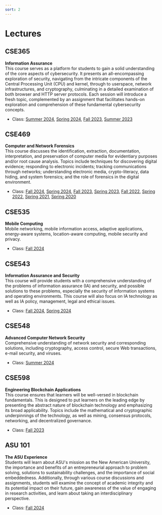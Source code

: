 ```yaml
---
sort: 2
---
```


# Lectures


## CSE365 
**Information Assurance**\
This course serves as a platform for students to gain a solid understanding of the core aspects of cybersecurity. It presents an all-encompassing exploration of security, navigating from the intricate components of the Central Processing Unit (CPU) and kernel, through to userspace, network infrastructures, and cryptography, culminating in a detailed examination of both browser and HTTP server protocols. Each session will introduce a fresh topic, complemented by an assignment that facilitates hands-on exploration and comprehension of these fundamental cybersecurity concepts.

- Class:
<a href="https://catalog.apps.asu.edu/catalog/classes/classlist?keywords=48695&searchType=all&term=2244#detailsOpen=48695" target="_blank"> Summer 2024</a>, 
<a href="https://catalog.apps.asu.edu/catalog/classes/classlist?keywords=17217&searchType=all&term=2241&collapse=Y" target="_blank"> Spring 2024</a>, 
<a href="https://catalog.apps.asu.edu/catalog/classes/classlist?keywords=88662&searchType=all&term=2237&collapse=Y" target="_blank"> Fall 2023</a>, 
<a href="https://catalog.apps.asu.edu/catalog/classes/classlist?keywords=48728&searchType=all&term=2234&collapse=Y" target="_blank"> Summer 2023</a>


## CSE469 
**Computer and Network Forensics**\
This course discusses the identification, extraction, documentation, interpretation, and preservation of computer media for evidentiary purposes and/or root cause analysis. Topics include techniques for discovering digital evidence; responding to electronic incidents; tracking communications through networks; understanding electronic media, crypto-literacy, data hiding, and system forensics; and the role of forensics in the digital environment.

- Class: 
<a href="https://catalog.apps.asu.edu/catalog/classes/classlist?keywords=86694&searchType=all&term=2247#detailsOpen=86694" target="_blank"> Fall 2024</a>, 
<a href="https://catalog.apps.asu.edu/catalog/classes/classlist?keywords=13282&searchType=all&term=2241&collapse=Y" target="_blank"> Spring 2024</a>, 
<a href="https://catalog.apps.asu.edu/catalog/classes/classlist?keywords=84246&searchType=all&term=2237&collapse=Y" target="_blank"> Fall 2023</a>, 
<a href="https://catalog.apps.asu.edu/catalog/classes/classlist?keywords=13565&searchType=all&term=2231&collapse=Y" target="_blank"> Spring 2023</a>, 
<a href="https://catalog.apps.asu.edu/catalog/classes/classlist?campusOrOnlineSelection=A&catalogNbr=469&honors=F&promod=F&searchType=all&subject=CSE&term=2227" target="_blank"> Fall 2022</a>,
<a href="https://catalog.apps.asu.edu/catalog/classes/classlist?campusOrOnlineSelection=A&catalogNbr=469&honors=F&promod=F&searchType=all&subject=CSE&term=2221" target="_blank"> Spring 2022</a>,
<a href="https://catalog.apps.asu.edu/catalog/classes/classlist?campusOrOnlineSelection=A&catalogNbr=469&honors=F&promod=F&searchType=all&subject=CSE&term=2211" target="_blank"> Spring 2021</a>,
<a href="https://catalog.apps.asu.edu/catalog/classes/classlist?campusOrOnlineSelection=A&catalogNbr=469&honors=F&promod=F&searchType=all&subject=CSE&term=2201" target="_blank"> Spring 2020</a>

## CSE535
**Mobile Computing**\
Mobile networking, mobile information access, adaptive applications, energy-aware systems, location-aware computing, mobile security and privacy.
- Class: <a href="https://catalog.apps.asu.edu/catalog/classes/classlist?keywords=64777&searchType=all&term=2247#detailsOpen=64777" target="_blank"> Fall 2024</a> 

## CSE543
**Information Assurance and Security**\
This course will provide students with a comprehensive understanding of the problems of information assurance (IA) and security, and possible solutions to these problems, especially the security of information systems and operating environments. This course will also focus on IA technology as well as IA policy, management, legal and ethical issues.

- Class: <a href="https://catalog.apps.asu.edu/catalog/classes/classlist?keywords=86696&searchType=all&term=2247#detailsOpen=86696-12020" target="_blank"> Fall 2024</a>,
<a href="https://catalog.apps.asu.edu/catalog/classes/classlist?keywords=86696&searchType=all&term=2247#detailsOpen=86696" target="_blank"> Spring 2024</a>
         

## CSE548
**Advanced Computer Network Security**\
Comprehensive understanding of network security and corresponding solutions, including cryptography, access control, secure Web transactions, e-mail security, and viruses.

- Class: <a href="https://catalog.apps.asu.edu/catalog/classes/classlist?keywords=43286&searchType=all&term=2244#detailsOpen=43286" target="_blank"> Summer 2024</a>


## CSE598
**Engineering Blockchain Applications**\
This course ensures that learners will be well-versed in blockchain fundamentals. This is designed to put learners on the leading edge by presenting the abstract
nature of blockchain technology and emphasizing its broad applicability. Topics include the mathematical and cryptographic underpinnings of the technology, as well as mining, consensus protocols, networking, and decentralized governance.

- Class: <a href="https://catalog.apps.asu.edu/catalog/classes/classlist?keywords=84246&searchType=all&term=2237#detailsOpen=84246-104278" target="_blank"> Fall 2023</a>

## ASU 101
**The ASU Experience**\
Students will learn about ASU's mission as the New American University, the importance and benefits of an entrepreneurial approach to problem solving, solutions to sustainability challenges, and the importance of social embeddedness. Additionally, through various course discussions and assignments, students will examine the concept of academic integrity and its potential impact on their future, gain awareness of the value of engaging in research activities, and learn about taking an interdisciplinary perspective.

- Class: <a href="https://catalog.apps.asu.edu/catalog/courses/courselist?subject=ASU&catalogNbr=101-CAI&term=2247&collapse=Y" target="_blank"> Fall 2024</a>
